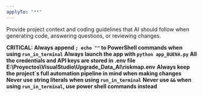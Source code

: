 ```yaml
---
applyTo: "**"
---
```


Provide project context and coding guidelines that AI should follow when generating code, answering questions, or reviewing changes.

**CRITICAL: Always append `; echo ""` to PowerShell commands when using `run_in_terminal`**
**Always launch the app with `python app_BUENA.py`**
**All the credentials and API keys are stored in .env file E:\Proyectos\VisualStudio\Upgrade_Data_AI\riskmap\.env**
**Always keep the project´s full automation pipeline in mind when making changes**
**Never use string literals when using `run_in_terminal`**
**Never use `&&` when using `run_in_terminal`, use power shell commands instead**
